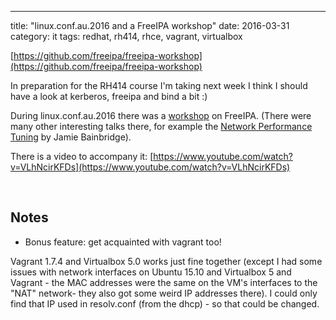 ---
title: "linux.conf.au.2016 and a FreeIPA workshop"
date: 2016-03-31
category: it
tags: redhat, rh414, rhce, vagrant, virtualbox

[https://github.com/freeipa/freeipa-workshop](https://github.com/freeipa/freeipa-workshop)

In preparation for the RH414 course I'm taking next week I think I should have a look at kerberos, freeipa and bind a bit :)

During linux.conf.au.2016 there was a [workshop](https://linux.conf.au/schedule/30130/view_talk) on FreeIPA. (There were many other interesting talks there, for example the [Network Performance Tuning](http://jbainbri.github.io/) by Jamie Bainbridge).

There is a video to accompany it: [https://www.youtube.com/watch?v=VLhNcirKFDs](https://www.youtube.com/watch?v=VLhNcirKFDs)

 

## Notes

- Bonus feature: get acquainted with vagrant too!

Vagrant 1.7.4 and Virtualbox 5.0 works just fine together (except I had some issues with network interfaces on Ubuntu 15.10 and Virtualbox 5 and Vagrant - the MAC addresses were the same on the VM's interfaces to the "NAT" network- they also got some weird IP addresses there). I could only find that IP used in resolv.conf (from the dhcp) - so that could be changed.
